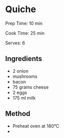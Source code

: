 # Quiche

Prep Time: 10 min

Cook Time: 25 min

Serves: 6
## Ingredients
* 2 onion
* mushrooms
* bacon
* 75 grams cheese
* 2 eggs
* 175 ml milk


## Method
* Preheat oven at 180°C
* 
